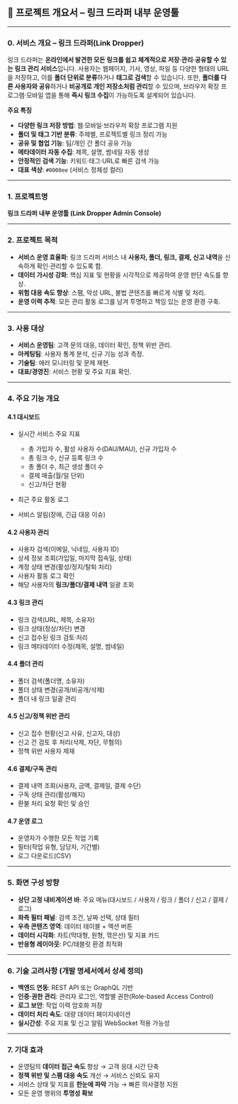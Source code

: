 ## 📄 프로젝트 개요서 – 링크 드라퍼 내부 운영툴

---

### 0. 서비스 개요 – 링크 드라퍼(Link Dropper)

링크 드라퍼는 **온라인에서 발견한 모든 링크를 쉽고 체계적으로 저장·관리·공유할 수 있는 링크 관리 서비스**입니다.
사용자는 웹페이지, 기사, 영상, 파일 등 다양한 형태의 URL을 저장하고, 이를 **폴더 단위로 분류**하거나 **태그로 검색**할 수 있습니다.
또한, **폴더를 다른 사용자와 공유**하거나 **비공개로 개인 저장소처럼 관리**할 수 있으며,
브라우저 확장 프로그램·모바일 앱을 통해 **즉시 링크 수집**이 가능하도록 설계되어 있습니다.

**주요 특징**

* **다양한 링크 저장 방법**: 웹·모바일·브라우저 확장 프로그램 지원
* **폴더 및 태그 기반 분류**: 주제별, 프로젝트별 링크 정리 가능
* **공유 및 협업 기능**: 팀/개인 간 폴더 공유 가능
* **메타데이터 자동 수집**: 제목, 설명, 썸네일 자동 생성
* **안정적인 검색 기능**: 키워드·태그·URL로 빠른 검색 가능
* **대표 색상**: `#0000ee` (서비스 정체성 컬러)

---

### 1. 프로젝트명

**링크 드라퍼 내부 운영툴 (Link Dropper Admin Console)**

---

### 2. 프로젝트 목적

* **서비스 운영 효율화**: 링크 드라퍼 서비스 내 **사용자, 폴더, 링크, 결제, 신고 내역**을 신속하게 확인·관리할 수 있도록 함.
* **데이터 가시성 강화**: 핵심 지표 및 현황을 시각적으로 제공하여 운영 판단 속도를 향상.
* **위험 대응 속도 향상**: 스팸, 악성 URL, 불법 콘텐츠를 빠르게 식별 및 처리.
* **운영 이력 추적**: 모든 관리 활동 로그를 남겨 투명하고 책임 있는 운영 환경 구축.

---

### 3. 사용 대상

* **서비스 운영팀**: 고객 문의 대응, 데이터 확인, 정책 위반 관리.
* **마케팅팀**: 사용자 통계 분석, 신규 기능 성과 측정.
* **기술팀**: 에러 모니터링 및 문제 재현.
* **대표/경영진**: 서비스 현황 및 주요 지표 확인.

---

### 4. 주요 기능 개요

#### 4.1 대시보드

* 실시간 서비스 주요 지표

  * 총 가입자 수, 활성 사용자 수(DAU/MAU), 신규 가입자 수
  * 총 링크 수, 신규 등록 링크 수
  * 총 폴더 수, 최근 생성 폴더 수
  * 결제 매출(월/일 단위)
  * 신고/차단 현황
* 최근 주요 활동 로그
* 서비스 알림(장애, 긴급 대응 이슈)

#### 4.2 사용자 관리

* 사용자 검색(이메일, 닉네임, 사용자 ID)
* 상세 정보 조회(가입일, 마지막 접속일, 상태)
* 계정 상태 변경(활성/정지/탈퇴 처리)
* 사용자 활동 로그 확인
* 해당 사용자의 **링크/폴더/결제 내역** 일괄 조회

#### 4.3 링크 관리

* 링크 검색(URL, 제목, 소유자)
* 링크 상태(정상/차단) 변경
* 신고 접수된 링크 검토·처리
* 링크 메타데이터 수정(제목, 설명, 썸네일)

#### 4.4 폴더 관리

* 폴더 검색(폴더명, 소유자)
* 폴더 상태 변경(공개/비공개/삭제)
* 폴더 내 링크 일괄 관리

#### 4.5 신고/정책 위반 관리

* 신고 접수 현황(신고 사유, 신고자, 대상)
* 신고 건 검토 후 처리(삭제, 차단, 무혐의)
* 정책 위반 사용자 제재

#### 4.6 결제/구독 관리

* 결제 내역 조회(사용자, 금액, 결제일, 결제 수단)
* 구독 상태 관리(활성/해지)
* 환불 처리 요청 확인 및 승인

#### 4.7 운영 로그

* 운영자가 수행한 모든 작업 기록
* 필터(작업 유형, 담당자, 기간별)
* 로그 다운로드(CSV)

---

### 5. 화면 구성 방향

* **상단 고정 내비게이션 바**: 주요 메뉴(대시보드 / 사용자 / 링크 / 폴더 / 신고 / 결제 / 로그)
* **좌측 필터 패널**: 검색 조건, 날짜 선택, 상태 필터
* **우측 콘텐츠 영역**: 데이터 테이블 + 액션 버튼
* **데이터 시각화**: 차트(막대형, 원형, 꺾은선) 및 지표 카드
* **반응형 레이아웃**: PC/태블릿 환경 최적화

---

### 6. 기술 고려사항 (개발 명세서에서 상세 정의)

* **백엔드 연동**: REST API 또는 GraphQL 기반
* **인증·권한 관리**: 관리자 로그인, 역할별 권한(Role-based Access Control)
* **로그 보안**: 작업 이력 암호화 저장
* **데이터 처리 속도**: 대량 데이터 페이지네이션
* **실시간성**: 주요 지표 및 신고 알림 WebSocket 적용 가능성

---

### 7. 기대 효과

* 운영팀의 **데이터 접근 속도** 향상 → 고객 응대 시간 단축
* **정책 위반 및 스팸 대응 속도** 개선 → 서비스 신뢰도 유지
* 서비스 상태 및 지표를 **한눈에 파악** 가능 → 빠른 의사결정 지원
* 모든 운영 행위의 **투명성 확보**
